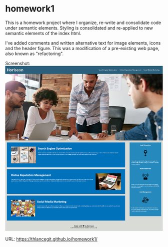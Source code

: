 # homework1
This is a homework project where I organize, re-write and consolidate code under semantic elements. Styling is consolidated and re-applied to new semantic elements of the index html.

I've added comments and written alternative text for image elements, icons and the header figure. This was a modification of a pre-existing web page, also known as "refactoring". 

Screenshot:![Screenshot](./docs/images/Screenshot.jpg)

URL: https://thlancegit.github.io/homework1/

